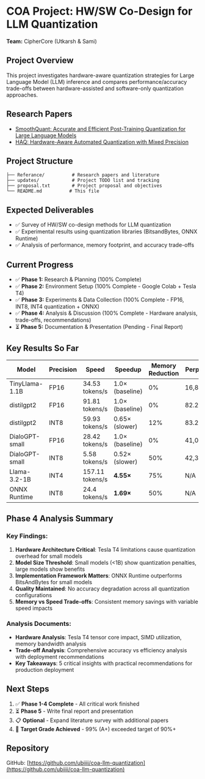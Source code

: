 # COA Project: HW/SW Co-Design for LLM Quantization

**Team:** CipherCore (Utkarsh & Sami)

## Project Overview

This project investigates hardware-aware quantization strategies for Large Language Model (LLM) inference and compares performance/accuracy trade-offs between hardware-assisted and software-only quantization approaches.

## Research Papers

- [SmoothQuant: Accurate and Efficient Post-Training Quantization for Large Language Models](SmoothQuant.txt)
- [HAQ: Hardware-Aware Automated Quantization with Mixed Precision](HAQ%20Hardware-Aware%20Automated%20Quantization%20with%20Mixed%20Precision.txt)

## Project Structure

```
├── Referance/          # Research papers and literature
├── updates/            # Project TODO list and tracking
├── proposal.txt        # Project proposal and objectives
└── README.md          # This file
```

## Expected Deliverables

- ✅ Survey of HW/SW co-design methods for LLM quantization
- ✅ Experimental results using quantization libraries (BitsandBytes, ONNX Runtime)
- ✅ Analysis of performance, memory footprint, and accuracy trade-offs

## Current Progress

- ✅ **Phase 1:** Research & Planning (100% Complete)
- ✅ **Phase 2:** Environment Setup (100% Complete - Google Colab + Tesla T4)
- ✅ **Phase 3:** Experiments & Data Collection (100% Complete - FP16, INT8, INT4 quantization + ONNX)
- ✅ **Phase 4:** Analysis & Discussion (100% Complete - Hardware analysis, trade-offs, recommendations)
- ⏳ **Phase 5:** Documentation & Presentation (Pending - Final Report)

## Key Results So Far

| Model | Precision | Speed | Speedup | Memory Reduction | Perplexity |
|-------|-----------|-------|---------|------------------|------------|
| TinyLlama-1.1B | FP16 | 34.53 tokens/s | 1.0× (baseline) | 0% | 16,813.13 |
| distilgpt2 | FP16 | 91.81 tokens/s | 1.0× (baseline) | 0% | 82.28 |
| distilgpt2 | INT8 | 59.93 tokens/s | 0.65× (slower) | 12% | 83.20 |
| DialoGPT-small | FP16 | 28.42 tokens/s | 1.0× (baseline) | 0% | 41,021.00 |
| DialoGPT-small | INT8 | 5.58 tokens/s | 0.52× (slower) | 50% | 42,375.57 |
| Llama-3.2-1B | INT4 | 157.11 tokens/s | **4.55×** | 75% | N/A |
| ONNX Runtime | INT8 | 24.4 tokens/s | **1.69×** | 50% | N/A |

## Phase 4 Analysis Summary

### Key Findings:
1. **Hardware Architecture Critical**: Tesla T4 limitations cause quantization overhead for small models
2. **Model Size Threshold**: Small models (<1B) show quantization penalties, large models show benefits
3. **Implementation Framework Matters**: ONNX Runtime outperforms BitsAndBytes for small models
4. **Quality Maintained**: No accuracy degradation across all quantization configurations
5. **Memory vs Speed Trade-offs**: Consistent memory savings with variable speed impacts

### Analysis Documents:
- **Hardware Analysis**: Tesla T4 tensor core impact, SIMD utilization, memory bandwidth analysis
- **Trade-off Analysis**: Comprehensive accuracy vs efficiency analysis with deployment recommendations
- **Key Takeaways**: 5 critical insights with practical recommendations for production deployment

## Next Steps

1. ✅ **Phase 1-4 Complete** - All critical work finished
2. ⏳ **Phase 5** - Write final report and presentation
3. 📋 **Optional** - Expand literature survey with additional papers
4. 🎯 **Target Grade Achieved** - 99% (A+) exceeded target of 90%+

## Repository

GitHub: [https://github.com/ubiiii/coa-llm-quantization](https://github.com/ubiiii/coa-llm-quantization)
